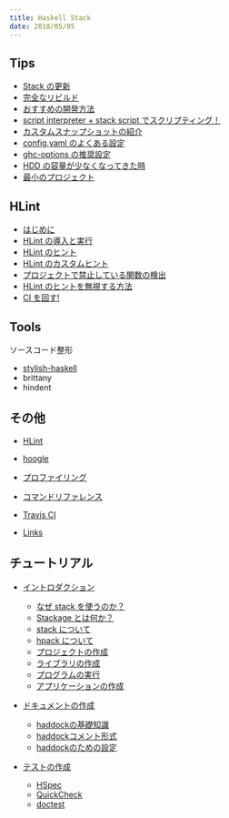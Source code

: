 ```yaml
---
title: Haskell Stack
date: 2018/05/05
---
```


<div class="row">
  <div class="col s6">

## Tips

- [Stack の更新](tips/stack-upgrade.html)
- [完全なリビルド](tips/full-rebuild.html)
- [おすすめの開発方法](tips/recommend-dev.html)
- [script interpreter + stack script でスクリプティング！](tips/script-interpreter.html)
- [カスタムスナップショットの紹介](/posts/2017/12-23-stack161.html)
- [config.yaml のよくある設定](tips/config-yaml.html)
- [ghc-options の推奨設定](tips/recommended-ghc-options.html)
- [HDD の容量が少なくなってきた時](tips/hdd-space.html)
- [最小のプロジェクト](tips/minimal-stack-proj.html)

## HLint

- [はじめに](hlint/)
- [HLint の導入と実行](hlint/hlint-intro.html)
- [HLint のヒント](hlint/hlint-hint.html)
- [HLint のカスタムヒント](hlint/hlint-customhint.html)
- [プロジェクトで禁止している関数の検出](hlint/forbidden-functions.html)
- [HLint のヒントを無視する方法](hlint/hlint-ignore.html)
- [CI を回す!](hlint/hlint-ci.html)

## Tools

ソースコード整形

- [stylish-haskell](etc/stylish-haskell.html)
- brittany
- hindent

## その他

- [HLint](etc/hlint.html)
- [hoogle](etc/hoogle.html)
- [プロファイリング](etc/profiling.html)
- [コマンドリファレンス](etc/cmd-ref.html)
- [Travis CI](etc/travis-ci.html)
- [Links](etc/links.html)

  </div>
  <div class="col s6">

## チュートリアル

- [イントロダクション](intro/)
  - [なぜ stack を使うのか？](intro/why-stack.html)
  - [Stackage とは何か？](intro/stackage.html)
  - [stack について](intro/stack-install.html)
  - [hpack について](intro/hpack.html)
  - [プロジェクトの作成](intro/create-prj.html)
  - [ライブラリの作成](intro/create-lib.html)
  - [プログラムの実行](intro/exec-prg.html)
  - [アプリケーションの作成](intro/create-app.html)

- [ドキュメントの作成](doc/)
  - [haddockの基礎知識](doc/haddock-intro.html)
  - [haddockコメント形式](doc/haddock-comment.html)
  - [haddockのための設定](doc/haddock-settings.html)

- [テストの作成](test/)
  - [HSpec](test/hspec.html)
  - [QuickCheck](test/quickcheck.html)
  - [doctest](test/doctest.html)

  </div>
</div>
